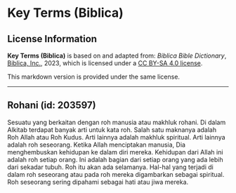 # Key Terms (Biblica)

## License Information

**Key Terms (Biblica)** is based on and adapted from: _Biblica Bible Dictionary_, [Biblica, Inc.](https://www.biblica.com/), 2023, which is licensed under a [CC BY-SA 4.0 license](https://creativecommons.org/licenses/by-sa/4.0/legalcode.en).

This markdown version is provided under the same license.



--------------------------------

## Rohani (id: 203597)

Sesuatu yang berkaitan dengan roh manusia atau makhluk rohani. Di dalam Alkitab terdapat banyak arti untuk kata roh. Salah satu maknanya adalah Roh Allah atau Roh Kudus. Arti lainnya adalah makhluk spiritual. Arti lainnya adalah roh seseorang. Ketika Allah menciptakan manusia, Dia menghembuskan kehidupan ke dalam diri mereka. Kehidupan dari Allah ini adalah roh setiap orang. Ini adalah bagian dari setiap orang yang ada lebih dari sekadar tubuh. Roh itu akan ada selamanya. Hal\-hal yang terjadi di dalam roh seseorang atau pada roh mereka digambarkan sebagai spiritual. Roh seseorang sering dipahami sebagai hati atau jiwa mereka.


